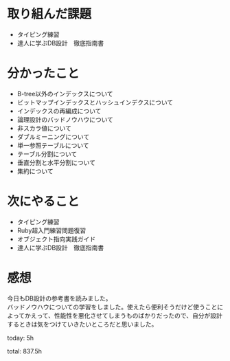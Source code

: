 #  取り組んだ課題
- タイピング練習
- 達人に学ぶDB設計　徹底指南書


# 分かったこと
- B-tree以外のインデックスについて
- ビットマップインデックスとハッシュインデクスについて
- インデックスの再編成について
- 論理設計のバッドノウハウについて
- 非スカラ値について
- ダブルミーニングについて
- 単一参照テーブルについて
- テーブル分割について
- 垂直分割と水平分割について
- 集約について
  
  
  
# 次にやること
- タイピング練習
- Ruby超入門練習問題復習
- オブジェクト指向実践ガイド
- 達人に学ぶDB設計　徹底指南書



# 感想
今日もDB設計の参考書を読みました。  
バッドノウハウについての学習をしました。使えたら便利そうだけど使うことによってかえって、性能性を悪化させてしまうものばかりだったので、自分が設計するときは気をつけていきたいところだと思いました。

today: 5h

total: 837.5h
